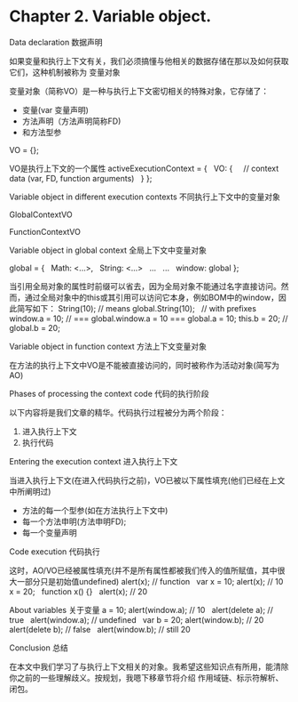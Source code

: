 # Chapter 2. Variable object.

Data declaration
数据声明

如果变量和执行上下文有关，我们必须搞懂与他相关的数据存储在那以及如何获取它们，这种机制被称为 变量对象

变量对象（简称VO）是一种与执行上下文密切相关的特殊对象，它存储了：

* 变量(var 变量声明)
* 方法声明（方法声明简称FD)
* 和方法型参

VO = {};

VO是执行上下文的一个属性
activeExecutionContext = {
  VO: {
    // context data (var, FD, function arguments)
  }
};

Variable object in different execution contexts
不同执行上下文中的变量对象

GlobalContextVO

FunctionContextVO

Variable object in global context
全局上下文中变量对象

global = {
  Math: <...>,
  String: <...>
  ...
  ...
  window: global
};

当引用全局对象的属性时前缀可以省去，因为全局对象不能通过名字直接访问。然而，通过全局对象中的this或其引用可以访问它本身，例如BOM中的window，因此简写如下：
String(10); // means global.String(10);
 
// with prefixes
window.a = 10; // === global.window.a = 10 === global.a = 10;
this.b = 20; // global.b = 20;

Variable object in function context
方法上下文变量对象

在方法的执行上下文中VO是不能被直接访问的，同时被称作为活动对象(简写为AO)

Phases of processing the context code
代码的执行阶段

以下内容将是我们文章的精华。代码执行过程被分为两个阶段：
1. 进入执行上下文
2. 执行代码

Entering the execution context
进入执行上下文

当进入执行上下文(在进入代码执行之前)，VO已被以下属性填充(他们已经在上文中所阐明过)
* 方法的每一个型参(如在方法执行上下文中)
* 每一个方法申明(方法申明FD);
* 每一个变量声明

Code execution
代码执行

这时，AO/VO已经被属性填充(并不是所有属性都被我们传入的值所赋值，其中很大一部分只是初始值undefined)
alert(x); // function
 
var x = 10;
alert(x); // 10
 
x = 20;
 
function x() {}
 
alert(x); // 20

About variables
关于变量
a = 10;
alert(window.a); // 10
 
alert(delete a); // true
 
alert(window.a); // undefined
 
var b = 20;
alert(window.b); // 20
 
alert(delete b); // false
 
alert(window.b); // still 20

Conclusion
总结

在本文中我们学习了与执行上下文相关的对象。我希望这些知识点有所用，能清除你之前的一些理解歧义。按规划，我嗯下移章节将介绍 作用域链、标示符解析、闭包。

